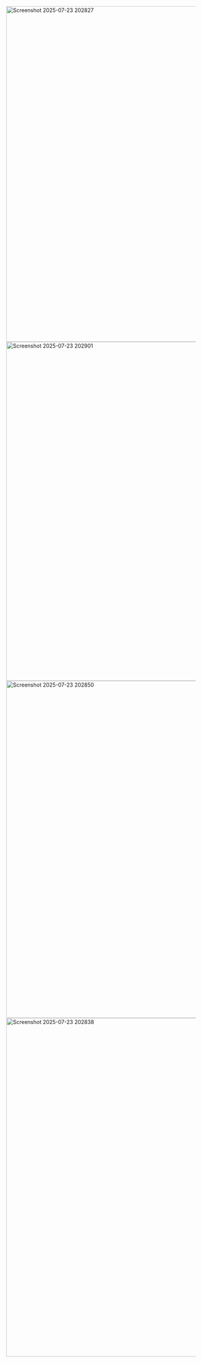 <img width="1802" height="890" alt="Screenshot 2025-07-23 202827" src="https://github.com/user-attachments/assets/3d23042d-ac6b-45d8-aded-3783e3af885b" />
<img width="1855" height="899" alt="Screenshot 2025-07-23 202901" src="https://github.com/user-attachments/assets/9194c73f-b55f-4a68-ab69-8bbc3ff8ff24" />
<img width="1852" height="894" alt="Screenshot 2025-07-23 202850" src="https://github.com/user-attachments/assets/735fceeb-676e-4935-8334-83a108c438e6" />
<img width="1882" height="898" alt="Screenshot 2025-07-23 202838" src="https://github.com/user-attachments/assets/e3c3a3fb-a5a4-4b99-989b-caa83a82fd9f" />
